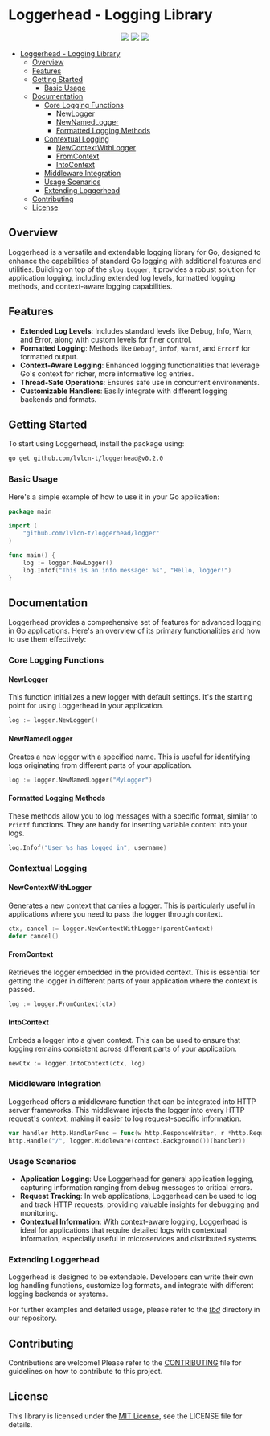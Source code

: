 # Loggerhead - Logging Library<!-- @import "[TOC]" {cmd="toc" depthFrom=1 depthTo=6 orderedList=false} -->

<p align="center">
    <a href="/../../commits/" title="Last Commit"><img src="https://img.shields.io/github/last-commit/lvlcn-t/Loggerhead?style=flat"></a>
    <a href="/../../issues" title="Open Issues"><img src="https://img.shields.io/github/issues/lvlcn-t/Loggerhead?style=flat"></a>
    <a href="/../../pulls" title="Open Pull Requests"><img src="https://img.shields.io/github/issues-pr/lvlcn-t/Loggerhead?style=flat"></a>
</p>

<!-- code_chunk_output -->

- [Loggerhead - Logging Library](#loggerhead---logging-library)
  - [Overview](#overview)
  - [Features](#features)
  - [Getting Started](#getting-started)
    - [Basic Usage](#basic-usage)
  - [Documentation](#documentation)
    - [Core Logging Functions](#core-logging-functions)
      - [NewLogger](#newlogger)
      - [NewNamedLogger](#newnamedlogger)
      - [Formatted Logging Methods](#formatted-logging-methods)
    - [Contextual Logging](#contextual-logging)
      - [NewContextWithLogger](#newcontextwithlogger)
      - [FromContext](#fromcontext)
      - [IntoContext](#intocontext)
    - [Middleware Integration](#middleware-integration)
    - [Usage Scenarios](#usage-scenarios)
    - [Extending Loggerhead](#extending-loggerhead)
  - [Contributing](#contributing)
  - [License](#license)

<!-- /code_chunk_output -->

## Overview

Loggerhead is a versatile and extendable logging library for Go, designed to enhance the capabilities of standard Go logging with additional features and utilities. Building on top of the `slog.Logger`, it provides a robust solution for application logging, including extended log levels, formatted logging methods, and context-aware logging capabilities.

## Features

- **Extended Log Levels**: Includes standard levels like Debug, Info, Warn, and Error, along with custom levels for finer control.
- **Formatted Logging**: Methods like `Debugf`, `Infof`, `Warnf`, and `Errorf` for formatted output.
- **Context-Aware Logging**: Enhanced logging functionalities that leverage Go's context for richer, more informative log entries.
- **Thread-Safe Operations**: Ensures safe use in concurrent environments.
- **Customizable Handlers**: Easily integrate with different logging backends and formats.

## Getting Started

To start using Loggerhead, install the package using:

```bash
go get github.com/lvlcn-t/loggerhead@v0.2.0
```

### Basic Usage

Here's a simple example of how to use it in your Go application:

```go
package main

import (
	"github.com/lvlcn-t/loggerhead/logger"
)

func main() {
	log := logger.NewLogger()
	log.Infof("This is an info message: %s", "Hello, logger!")
}
```

## Documentation

Loggerhead provides a comprehensive set of features for advanced logging in Go applications. Here's an overview of its primary functionalities and how to use them effectively:

### Core Logging Functions

#### NewLogger

This function initializes a new logger with default settings. It's the starting point for using Loggerhead in your application. 
```go
log := logger.NewLogger()
```

#### NewNamedLogger

Creates a new logger with a specified name. This is useful for identifying logs originating from different parts of your application.
```go
log := logger.NewNamedLogger("MyLogger")
```

#### Formatted Logging Methods

These methods allow you to log messages with a specific format, similar to `Printf` functions. They are handy for inserting variable content into your logs.
```go
log.Infof("User %s has logged in", username)
```

### Contextual Logging

#### NewContextWithLogger

Generates a new context that carries a logger. This is particularly useful in applications where you need to pass the logger through context.
```go
ctx, cancel := logger.NewContextWithLogger(parentContext)
defer cancel()
```

#### FromContext

Retrieves the logger embedded in the provided context. This is essential for getting the logger in different parts of your application where the context is passed.
```go
log := logger.FromContext(ctx)
```

#### IntoContext

Embeds a logger into a given context. This can be used to ensure that logging remains consistent across different parts of your application.
```go
newCtx := logger.IntoContext(ctx, log)
```

### Middleware Integration

Loggerhead offers a middleware function that can be integrated into HTTP server frameworks. This middleware injects the logger into every HTTP request's context, making it easier to log request-specific information.
```go
var handler http.HandlerFunc = func(w http.ResponseWriter, r *http.Request) {}
http.Handle("/", logger.Middleware(context.Background())(handler))
```

### Usage Scenarios

- **Application Logging**: Use Loggerhead for general application logging, capturing information ranging from debug messages to critical errors.
- **Request Tracking**: In web applications, Loggerhead can be used to log and track HTTP requests, providing valuable insights for debugging and monitoring.
- **Contextual Information**: With context-aware logging, Loggerhead is ideal for applications that require detailed logs with contextual information, especially useful in microservices and distributed systems.

### Extending Loggerhead

Loggerhead is designed to be extendable. Developers can write their own log handling functions, customize log formats, and integrate with different logging backends or systems.

For further examples and detailed usage, please refer to the [_tbd_](./examples) directory in our repository.

## Contributing

Contributions are welcome! Please refer to the [CONTRIBUTING](#CONTRIBUTING.md) file for guidelines on how to contribute to this project.

## License
This library is licensed under the [MIT License](LICENSE), see the LICENSE file for details.
